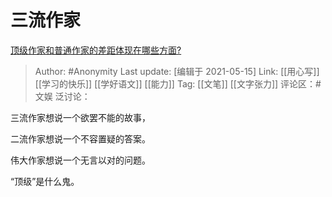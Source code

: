 # 三流作家
[顶级作家和普通作家的差距体现在哪些方面?](https://www.zhihu.com/question/441968455/answer/1706553610)

> Author: #Anonymity
> Last update: [编辑于 2021-05-15]
> Link: [[用心写]] [[学习的快乐]] [[学好语文]] [[能力]]
> Tag: [[文笔]] [[文字张力]]
> 评论区：#文娱
> 泛讨论：

三流作家想说一个欲罢不能的故事，

二流作家想说一个不容置疑的答案。

伟大作家想说一个无言以对的问题。

“顶级”是什么鬼。

